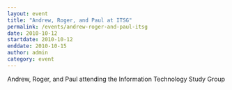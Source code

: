 ```yaml
---
layout: event
title: "Andrew, Roger, and Paul at ITSG"
permalink: /events/andrew-roger-and-paul-itsg
date: 2010-10-12
startdate: 2010-10-12
enddate: 2010-10-15
author: admin
category: event
---
```


Andrew, Roger, and Paul attending the Information Technology Study Group

